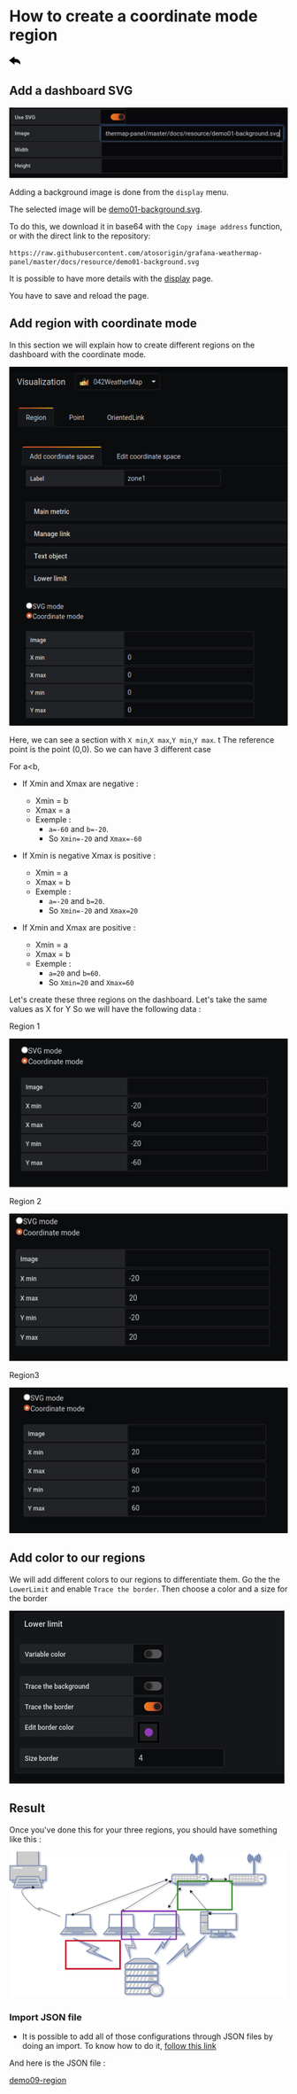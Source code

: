 # How to create a coordinate mode region
[![](../../screenshots/other/Go-back.png)](README.md)

## Add a dashboard SVG

 
![step 01](../../screenshots/demo/tutorial01/step01.jpg)


Adding a background image is done from the `display` menu.

The selected image will be [demo01-background.svg](../../resource/demo01-background.svg). 

To do this, we download it in base64 with the `Copy image address` function, or with the direct link to the repository: 


```
https://raw.githubusercontent.com/atosorigin/grafana-weathermap-panel/master/docs/resource/demo01-background.svg

```

It is possible to have more details with the [display](../editor/display.md) page.

You have to save and reload the page.

## Add region with coordinate mode

In this section we will explain how to create different regions on the dashboard with the coordinate mode.

![AddCoordiante](../../screenshots/demo/tutorial09/RegionCoordinateMode.png)

Here, we can see a section with `X min`,`X max`,`Y min`,`Y max`.
t
The reference point is the point (0,0). So we can have 3 different case 

For a<b, 
- If Xmin and Xmax are negative :
    - Xmin = b
    - Xmax = a
    - Exemple : 
        - `a=-60` and `b=-20`. 
        - So `Xmin=-20` and `Xmax=-60`

- If Xmin is negative Xmax is positive :
    - Xmin = a
    - Xmax = b
    - Exemple : 
        - `a=-20` and `b=20`. 
        - So `Xmin=-20` and `Xmax=20`

- If Xmin and Xmax are positive :
    - Xmin = a
    - Xmax = b
    - Exemple : 
        - `a=20` and `b=60`. 
        - So `Xmin=20` and `Xmax=60`

Let's create these three regions on the dashboard. 
Let's take the same values as X for Y
So we will have the following data :

Region 1

![zone1](../../screenshots/demo/tutorial09/zone1.png)

Region 2

![zone2](../../screenshots/demo/tutorial09/zone2.png)

Region3

![zone3](../../screenshots/demo/tutorial09/zone3.png)

## Add color to our regions

We will add different colors to our regions to differentiate them. Go the the `LowerLimit` and enable `Trace the border`. Then choose a color and a size for the border

![lowerLimit](../../screenshots/demo/tutorial09/lowerLimit.png)

## Result

Once you've done this for your three regions, you should have something like this :

![result](../../screenshots/demo/tutorial09/result.png)

### Import JSON file

- It is possible to add all of those configurations through JSON files by doing an import. To know how to do it, [follow this link](../editor/import.md)

And here is the JSON file :

[demo09-region](../../resource/demo09-region.json) 
